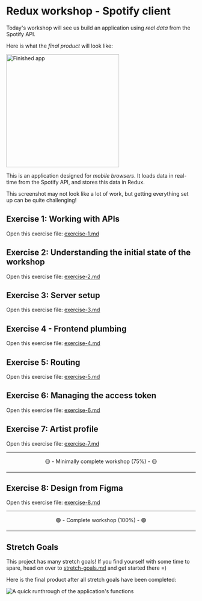 # Redux workshop - Spotify client

Today's workshop will see us build an application using _real data_ from the Spotify API.

Here is what the _final product_ will look like:

<img src="./__lecture/assets/main-goal.png" alt="Finished app" style="width: 300px;" />

This is an application designed for _mobile browsers_. It loads data in real-time from the Spotify API, and stores this data in Redux.

This screenshot may not look like a lot of work, but getting everything set up can be quite challenging!

## Exercise 1: Working with APIs

Open this exercise file: [exercise-1.md](__workshop/exercise-1.md)

## Exercise 2: Understanding the initial state of the workshop

Open this exercise file: [exercise-2.md](__workshop/exercise-2.md)

## Exercise 3: Server setup

Open this exercise file: [exercise-3.md](__workshop/exercise-3.md)

## Exercise 4 - Frontend plumbing

Open this exercise file: [exercise-4.md](__workshop/exercise-4.md)

## Exercise 5: Routing

Open this exercise file: [exercise-5.md](__workshop/exercise-5.md)

## Exercise 6: Managing the access token

Open this exercise file: [exercise-6.md](__workshop/exercise-6.md)

## Exercise 7: Artist profile

Open this exercise file: [exercise-7.md](__workshop/exercise-7.md)

---

<center>🟡 - Minimally complete workshop (75%) - 🟡</center>

---

## Exercise 8: Design from Figma

Open this exercise file: [exercise-8.md](__workshop/exercise-8.md)

---

<center>🟢 - Complete workshop (100%) - 🟢</center>

---

## Stretch Goals

This project has many stretch goals! If you find yourself with some time to spare, head on over to [stretch-goals.md](__workshop/stretch-goals.md) and get started there =)

Here is the final product after all stretch goals have been completed:

<img src="./__lecture/assets/stretch-goals.gif" alt="A quick runthrough of the application's functions" />
